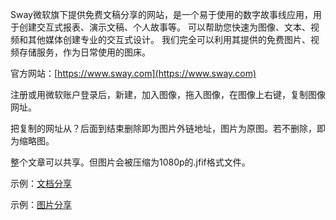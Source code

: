 Sway微软旗下提供免费文稿分享的网站，是一个易于使用的数字故事线应用，用于创建交互式报表、演示文稿、个人故事等。 可以帮助您快速为图像、文本、视频和其他媒体创建专业的交互式设计。 我们完全可以利用其提供的免费图片、视频存储服务，作为日常使用的图床。 

官方网站：[https://www.sway.com](https://www.sway.com)

注册或用微软账户登录后，新建，加入图像，拖入图像，在图像上右键，复制图像网址。

把复制的网址从？后面到结束删除即为图片外链地址，图片为原图。若不删除，即为缩略图。

整个文章可以共享。但图片会被压缩为1080p的.jfif格式文件。

示例：[文档分享](https://sway.cloud.microsoft/PzGEi97ELggjX5kS?ref=Link)

示例：[图片分享](https://sway.cloud.microsoft/s/PzGEi97ELggjX5kS/images/cCXV86hOfPAe15)
